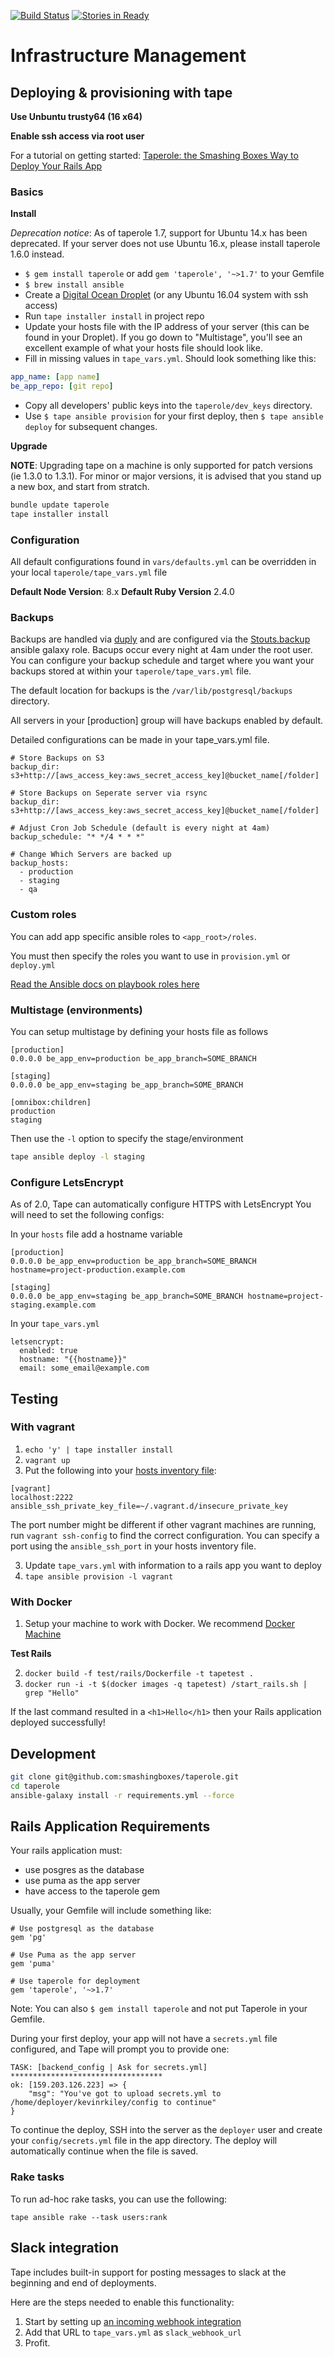 [![Build Status](https://travis-ci.org/smashingboxes/taperole.svg?branch=master)](https://travis-ci.org/smashingboxes/taperole)
[![Stories in Ready](https://badge.waffle.io/smashingboxes/taperole.png?label=ready&title=Ready)](https://waffle.io/smashingboxes/tape)
# Infrastructure Management

## Deploying & provisioning with tape
**Use Unbuntu trusty64 (16 x64)**

**Enable ssh access via root user**

For a tutorial on getting started: [Taperole: the Smashing Boxes Way to Deploy Your Rails App](http://smashingboxes.com/blog/taperole-the-smashing-boxes-way-to-deploy-your-rails-app)

### Basics

**Install**

*Deprecation notice*: As of taperole 1.7, support for Ubuntu 14.x has been deprecated. If your server does not use Ubuntu 16.x, please install taperole 1.6.0 instead.

* `$ gem install taperole` or add `gem 'taperole', '~>1.7'` to your Gemfile
* `$ brew install ansible`
* Create a [Digital Ocean Droplet](https://www.digitalocean.com/) (or any Ubuntu 16.04 system with ssh access)
* Run `tape installer install` in project repo
* Update your hosts file with the IP address of your server (this can be found in your Droplet). If you go down to "Multistage", you'll see an excellent example of what your hosts file should look like.
* Fill in missing values in `tape_vars.yml`. Should look something like this:

```yaml
app_name: [app name]
be_app_repo: [git repo]
```

* Copy all developers' public keys into the `taperole/dev_keys` directory.
* Use `$ tape ansible provision` for your first deploy, then `$ tape ansible deploy` for subsequent changes.

**Upgrade**

**NOTE**: Upgrading tape on a machine is only supported for patch versions (ie 1.3.0 to 1.3.1). For minor or major versions, it is advised that you stand up a new box, and start from stratch.

```bash
bundle update taperole
tape installer install
```

### Configuration

All default configurations found in `vars/defaults.yml` can be overridden in your local `taperole/tape_vars.yml` file

**Default Node Version**: 8.x
**Default Ruby Version** 2.4.0

### Backups
Backups are handled via [duply](http://duply.net/) and are configured via the [Stouts.backup](https://github.com/Stouts/Stouts.backup) ansible galaxy role. Bacups occur every night at 4am under the root user. You can configure your backup schedule and target where you want your backups stored at within your `taperole/tape_vars.yml` file.

The default location for backups is the `/var/lib/postgresql/backups` directory.

All servers in your [production] group will have backups enabled by default.

Detailed configurations can be made in your tape_vars.yml file.

```
# Store Backups on S3
backup_dir: s3+http://[aws_access_key:aws_secret_access_key]@bucket_name[/folder]

# Store Backups on Seperate server via rsync
backup_dir: s3+http://[aws_access_key:aws_secret_access_key]@bucket_name[/folder]

# Adjust Cron Job Schedule (default is every night at 4am)
backup_schedule: "* */4 * * *"

# Change Which Servers are backed up
backup_hosts:
  - production
  - staging
  - qa
```

### Custom roles
You can add app specific ansible roles to `<app_root>/roles`.

You must then specify the roles you want to use in `provision.yml` or `deploy.yml`

[Read the Ansible docs on playbook roles here](http://docs.ansible.com/playbooks_roles.html)

### Multistage (environments)
You can setup multistage by defining your hosts file as follows

```
[production]
0.0.0.0 be_app_env=production be_app_branch=SOME_BRANCH

[staging]
0.0.0.0 be_app_env=staging be_app_branch=SOME_BRANCH

[omnibox:children]
production
staging
```

Then use the `-l` option to specify the stage/environment

```sh
tape ansible deploy -l staging
```

### Configure LetsEncrypt
As of 2.0, Tape can automatically configure HTTPS with LetsEncrypt
You will need to set the following configs:

In your `hosts` file add a hostname variable
```
[production]
0.0.0.0 be_app_env=production be_app_branch=SOME_BRANCH hostname=project-production.example.com

[staging]
0.0.0.0 be_app_env=staging be_app_branch=SOME_BRANCH hostname=project-staging.example.com
```

In your `tape_vars.yml`
```
letsencrypt:
  enabled: true
  hostname: "{{hostname}}"
  email: some_email@example.com
```

## Testing
### With vagrant

1. `echo 'y' | tape installer install`
1. `vagrant up`
2. Put the following into your [hosts inventory file](http://docs.ansible.com/intro_inventory.html):

```
[vagrant]
localhost:2222 ansible_ssh_private_key_file=~/.vagrant.d/insecure_private_key
```

The port number might be different if other vagrant machines are running, run `vagrant ssh-config`  to find the correct configuration.
You can specify a port using the `ansible_ssh_port` in your hosts inventory file.

3. Update `tape_vars.yml` with information to a rails app you want to deploy
4. `tape ansible provision -l vagrant`

### With Docker
1. Setup your machine to work with Docker. We recommend [Docker Machine](https://docs.docker.com/machine/)

**Test Rails**

2. `docker build -f test/rails/Dockerfile -t tapetest .`
3. `docker run -i -t $(docker images -q tapetest) /start_rails.sh | grep "Hello"`

If the last command resulted in a `<h1>Hello</h1>` then your Rails application deployed successfully!

## Development

```sh
git clone git@github.com:smashingboxes/taperole.git
cd taperole
ansible-galaxy install -r requirements.yml --force
```

## Rails Application Requirements

Your rails application must:
* use posgres as the database
* use puma as the app server
* have access to the taperole gem

Usually, your Gemfile will include something like:
```
# Use postgresql as the database
gem 'pg'

# Use Puma as the app server
gem 'puma'

# Use taperole for deployment
gem 'taperole', '~>1.7'

```

Note: You can also `$ gem install taperole` and not put Taperole in your
Gemfile.

During your first deploy, your app will not have a `secrets.yml` file configured, and Tape will prompt you to provide one:

```
TASK: [backend_config | Ask for secrets.yml] **********************************
ok: [159.203.126.223] => {
    "msg": "You've got to upload secrets.yml to /home/deployer/kevinrkiley/config to continue"
}
```

To continue the deploy, SSH into the server as the `deployer` user and create your `config/secrets.yml` file in the app directory. The deploy will automatically continue when the file is saved.

### Rake tasks

To run ad-hoc rake tasks, you can use the following:

```
tape ansible rake --task users:rank
```

## Slack integration

Tape includes built-in support for posting messages to slack at the beginning and end of deployments.

Here are the steps needed to enable this functionality:

1. Start by setting up [an incoming webhook integration](https://my.slack.com/services/new/incoming-webhook/)
2. Add that URL to `tape_vars.yml` as `slack_webhook_url`
3. Profit.

